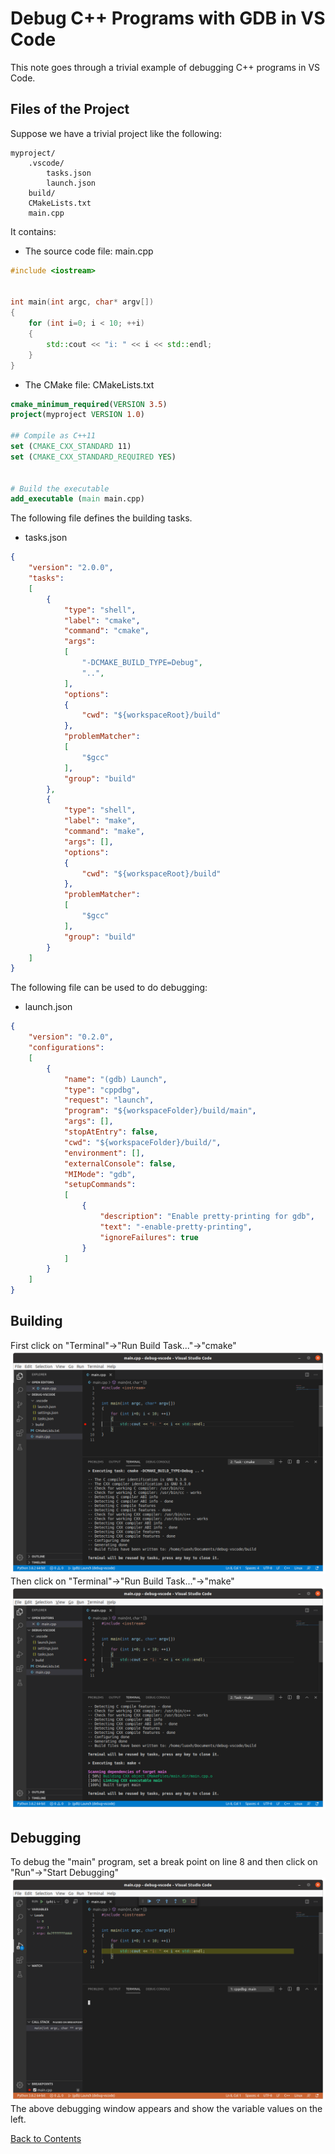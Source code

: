 # Debug C++ Programs with GDB in VS Code

This note goes through a trivial example of debugging C++ programs in VS Code.

## Files of the Project
Suppose we have a trivial project like the following:
```
myproject/
    .vscode/
        tasks.json
        launch.json
    build/
    CMakeLists.txt
    main.cpp
```
It contains:
* The source code file: main.cpp
```C++
#include <iostream>


int main(int argc, char* argv[])
{
    for (int i=0; i < 10; ++i)
    {
        std::cout << "i: " << i << std::endl;
    }
}
```
* The CMake file: CMakeLists.txt
```cmake
cmake_minimum_required(VERSION 3.5)
project(myproject VERSION 1.0)

## Compile as C++11
set (CMAKE_CXX_STANDARD 11)
set (CMAKE_CXX_STANDARD_REQUIRED YES)

	
# Build the executable
add_executable (main main.cpp)
```
The following file defines the building tasks.
* tasks.json
```json
{
    "version": "2.0.0",
    "tasks": 
    [
        {
            "type": "shell",
            "label": "cmake",
            "command": "cmake",
            "args": 
            [
                "-DCMAKE_BUILD_TYPE=Debug",
                "..",
            ],
            "options": 
            {
                "cwd": "${workspaceRoot}/build"
            },
            "problemMatcher": 
            [
                "$gcc"
            ],
            "group": "build"
        },
        {
            "type": "shell",
            "label": "make",
            "command": "make",
            "args": [],
            "options": 
            {
                "cwd": "${workspaceRoot}/build"
            },
            "problemMatcher": 
            [
                "$gcc"
            ],
            "group": "build"
        }
    ]
}
```
The following file can be used to do debugging:
* launch.json
```json
{
    "version": "0.2.0",
    "configurations": 
    [
        {
            "name": "(gdb) Launch",
            "type": "cppdbg",
            "request": "launch",
            "program": "${workspaceFolder}/build/main",
            "args": [],
            "stopAtEntry": false,
            "cwd": "${workspaceFolder}/build/",
            "environment": [],
            "externalConsole": false,
            "MIMode": "gdb",
            "setupCommands": 
            [
                {
                    "description": "Enable pretty-printing for gdb",
                    "text": "-enable-pretty-printing",
                    "ignoreFailures": true
                }
            ]
        }
    ]
}
```

## Building
First click on "Terminal"->"Run Build Task..."->"cmake"
![Image](../data/vscode-cmake.png)
Then click on "Terminal"->"Run Build Task..."->"make"
![Image](../data/vscode-make.png)

## Debugging
To debug the "main" program, set a break point on line 8 and then click on "Run"->"Start Debugging"
![Image](../data/vscode-debug.png)
The above debugging window appears and show the variable values on the left.

[Back to Contents](../README.md)
